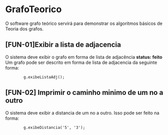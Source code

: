 # GrafoTeorico
O software grafo teórico servirá para demonstrar os algoritmos básicos de Teoria dos grafos.

## [FUN-01]Exibir a lista de adjacencia
O sistema deve exibir o grafo em forma de lista de adjacência
<b> status: feito</b>
Um grafo pode ser descrito em forma de lista de adjacencia da seguinte forma:

```
        g.exibeListaAdj();

```

## [FUN-02] Imprimir o caminho minimo de um no a outro
O sistema deve exibir a distancia de um no a outro. Isso pode ser feito na forma:

```
        g.exibeDistancia('5', '3');

```
